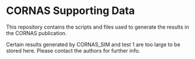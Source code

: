 # CORNAS Supporting Data #
This repository contains the scripts and files used to generate the results in the CORNAS publication.

Certain results generated by CORNAS_SIM and test 1 are too large to be stored here. Please contact the authors for further info. 
